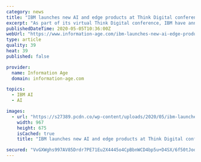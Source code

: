 ```yaml
---
category: news
title: "IBM launches new AI and edge products at Think Digital conference"
excerpt: "As part of its virtual Think Digital conference, IBM have announced the launch of new products for AI, the cloud and the edge"
publishedDateTime: 2020-05-05T10:36:00Z
webUrl: "https://www.information-age.com/ibm-launches-new-ai-edge-products-think-digital-conference-123489350/"
type: article
quality: 39
heat: 39
published: false

provider:
  name: Information Age
  domain: information-age.com

topics:
  - IBM AI
  - AI

images:
  - url: "https://s27389.pcdn.co/wp-content/uploads/2020/05/ibm-launches-new-AI-edge-products-think-digital-conference.jpeg"
    width: 967
    height: 675
    isCached: true
    title: "IBM launches new AI and edge products at Think Digital conference"

secured: "VvGXWghs997AV85Drdr7PE71Eu2X4445o4CpBbnWCD4bp5u+D4SX/6f50tJodsRNLn3LCbIkjZYaG1ImB90Z73HN0rzwkS5KrWCg2FB6B+TLn/caFF/7tMik1vf/OeDdNPzccnMH6XoKdPHqF3oBsFOmtjuRM4TczI1r74G90yo/ch8i7uq2NZPdN5+sneeRb5TT+I0zrsxiUHXFxw3IgyJ00woZ56ZKUPsHSta0jlOUnd7nyWESwN6B4OdIVOTpcNsATBFx7H9p/lnxz1WFPfV+WJfu/nQ1Hr6J3RpnbAgckxFw+TAISubGKEG36NikTYoiv7OaTS+xjx3vyXd3aJvd11GPkVSgF4J2GTOlYy1cwRRpGU0Zn5En+wZrqW4QJDyEIG2SIwBTtVUeleL4vPvOnebOKRXRDUHs8k+622hipyshEe+NCO3BTPFwP6r/8426fj/wjtMWIj6+kxZgS1jWwiOqmkU6joOj7+DZzB8=;JHF0Q1yjWFKm6on+B9iiXw=="
---
```


